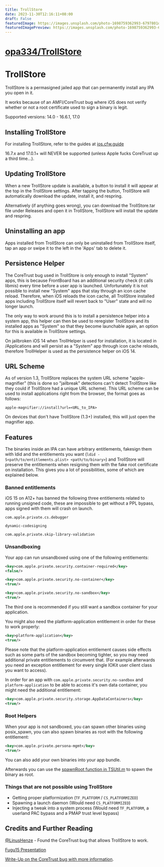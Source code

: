 ```yaml
---
title: TrollStore
date: 2023-11-30T12:16:11+08:00
draft: False
featuredImage: https://images.unsplash.com/photo-1698759362993-6797801de447?ixid=M3w0NjAwMjJ8MHwxfHJhbmRvbXx8fHx8fHx8fDE3MDEzMTc3NDJ8&ixlib=rb-4.0.3
featuredImagePreview: https://images.unsplash.com/photo-1698759362993-6797801de447?ixid=M3w0NjAwMjJ8MHwxfHJhbmRvbXx8fHx8fHx8fDE3MDEzMTc3NDJ8&ixlib=rb-4.0.3
---
```


# [opa334/TrollStore](https://github.com/opa334/TrollStore)

# TrollStore

TrollStore is a permasigned jailed app that can permanently install any IPA you open in it.

It works because of an AMFI/CoreTrust bug where iOS does not verify whether or not a root certificate used to sign a binary is legit.

Supported versions: 14.0 - 16.6.1, 17.0

## Installing TrollStore

For installing TrollStore, refer to the guides at [ios.cfw.guide](https://ios.cfw.guide/installing-trollstore)

16.7.x and 17.0.1+ will NEVER be supported (unless Apple fucks CoreTrust up a third time...).

## Updating TrollStore

When a new TrollStore update is available, a button to install it will appear at the top in the TrollStore settings. After tapping the button, TrollStore will automatically download the update, install it, and respring.

Alternatively (if anything goes wrong), you can download the TrollStore.tar file under Releases and open it in TrollStore, TrollStore will install the update and respring.

## Uninstalling an app

Apps installed from TrollStore can only be uninstalled from TrollStore itself, tap an app or swipe it to the left in the 'Apps' tab to delete it.

## Persistence Helper

The CoreTrust bug used in TrollStore is only enough to install "System" apps, this is because FrontBoard has an additional security check (it calls libmis) every time before a user app is launched. Unfortunately it is not possible to install new "System" apps that stay through an icon cache reload. Therefore, when iOS reloads the icon cache, all TrollStore installed apps including TrollStore itself will revert back to "User" state and will no longer launch.

The only way to work around this is to install a persistence helper into a system app, this helper can then be used to reregister TrollStore and its installed apps as "System" so that they become launchable again, an option for this is available in TrollStore settings.

On jailbroken iOS 14 when TrollHelper is used for installation, it is located in /Applications and will persist as a "System" app through icon cache reloads, therefore TrollHelper is used as the persistence helper on iOS 14.

## URL Scheme

As of version 1.3, TrollStore replaces the system URL scheme "apple-magnifier" (this is done so "jailbreak" detections can't detect TrollStore like they could if TrollStore had a unique URL scheme). This URL scheme can be used to install applications right from the browser, the format goes as follows:

`apple-magnifier://install?url=<URL_to_IPA>`

On devices that don't have TrollStore (1.3+) installed, this will just open the magnifier app.

## Features

The binaries inside an IPA can have arbitrary entitlements, fakesign them with ldid and the entitlements you want (`ldid -S<path/to/entitlements.plist> <path/to/binary>`) and TrollStore will preserve the entitlements when resigning them with the fake root certificate on installation. This gives you a lot of possibilities, some of which are explained below.

### Banned entitlements

iOS 15 on A12+ has banned the following three entitlements related to running unsigned code, these are impossible to get without a PPL bypass, apps signed with them will crash on launch.

`com.apple.private.cs.debugger`

`dynamic-codesigning`

`com.apple.private.skip-library-validation`

### Unsandboxing

Your app can run unsandboxed using one of the following entitlements:

```xml
<key>com.apple.private.security.container-required</key>
<false/>
```

```xml
<key>com.apple.private.security.no-container</key>
<true/>
```

```xml
<key>com.apple.private.security.no-sandbox</key>
<true/>
```

The third one is recommended if you still want a sandbox container for your application.

You might also need the platform-application entitlement in order for these to work properly:

```xml
<key>platform-application</key>
<true/>
```

Please note that the platform-application entitlement causes side effects such as some parts of the sandbox becoming tighter, so you may need additional private entitlements to circumvent that. (For example afterwards you need an exception entitlement for every single IOKit user client class you want to access).

In order for an app with `com.apple.private.security.no-sandbox` and `platform-application` to be able to access it's own data container, you might need the additional entitlement:

```xml
<key>com.apple.private.security.storage.AppDataContainers</key>
<true/>
```

### Root Helpers

When your app is not sandboxed, you can spawn other binaries using posix_spawn, you can also spawn binaries as root with the following entitlement:

```xml
<key>com.apple.private.persona-mgmt</key>
<true/>
```

You can also add your own binaries into your app bundle.

Afterwards you can use the [spawnRoot function in TSUtil.m](./Shared/TSUtil.m#L77) to spawn the binary as root.

### Things that are not possible using TrollStore

- Getting proper platformization (`TF_PLATFORM` / `CS_PLATFORMIZED`)
- Spawning a launch daemon (Would need `CS_PLATFORMIZED`)
- Injecting a tweak into a system process (Would need `TF_PLATFORM`, a userland PAC bypass and a PMAP trust level bypass)

## Credits and Further Reading

[@LinusHenze](https://twitter.com/LinusHenze/) - Found the CoreTrust bug that allows TrollStore to work.

[Fugu15 Presentation](https://youtu.be/rPTifU1lG7Q)

[Write-Up on the CoreTrust bug with more information](https://worthdoingbadly.com/coretrust/).

